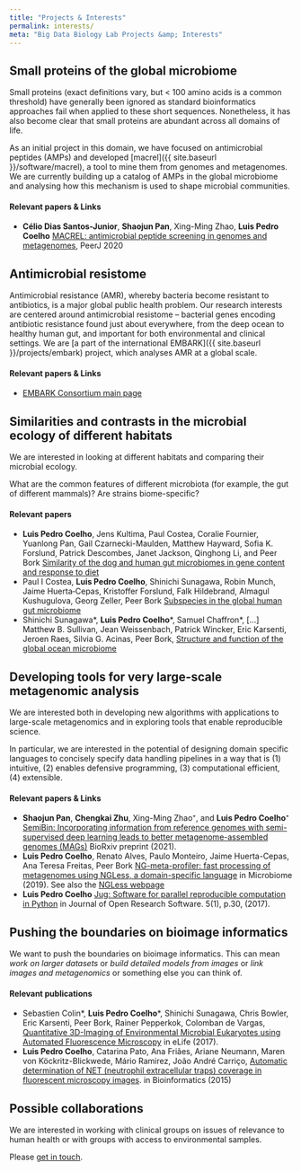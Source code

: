 ```yaml
---
title: "Projects & Interests"
permalink: interests/
meta: "Big Data Biology Lab Projects &amp; Interests"
---
```


## Small proteins of the global microbiome

Small proteins (exact definitions vary, but &lt; 100 amino acids is a common
threshold) have generally been ignored as standard bioinformatics approaches
fail when applied to these short sequences. Nonetheless, it has also become
clear that small proteins are abundant across all domains of life.

As an initial project in this domain, we have focused on antimicrobial peptides (AMPs)
and developed [macrel]({{ site.baseurl }}/software/macrel), a tool to mine them
from genomes and metagenomes. We are currently building up a catalog of AMPs in
the global microbiome and analysing how this mechanism is used to shape
microbial communities.

#### Relevant papers &amp; Links

- **Célio Dias Santos-Junior**, **Shaojun Pan**, Xing-Ming Zhao, **Luis Pedro
   Coelho** [MACREL: antimicrobial peptide screening in genomes and
   metagenomes](https://peerj.com/articles/10555/), PeerJ 2020

## Antimicrobial resistome

Antimicrobial resistance (AMR), whereby bacteria become resistant to antibiotics,
is a major global public health problem. Our research interests are centered around antimicrobial resistome
 – bacterial genes encoding antibiotic resistance found just about everywhere, 
from the deep ocean to healthy human gut, and important for both environmental and clinical settings. 
We are [a part of the international EMBARK]({{ site.baseurl }}/projects/embark) project, which analyses AMR at a
global scale.

#### Relevant papers &amp; Links

- [EMBARK Consortium main page](https://antimicrobialresistance.eu/)


## Similarities and contrasts in the microbial ecology of different habitats

We are interested in looking at different habitats and comparing their
microbial ecology.

What are the common features of different microbiota (for example, the gut of
different mammals)? Are strains biome-specific?

#### Relevant papers

- **Luis Pedro Coelho**, Jens Kultima, Paul Costea, Coralie Fournier,
  Yuanlong Pan, Gail Czarnecki-Maulden, Matthew Hayward, Sofia
  K. Forslund, Patrick Descombes, Janet Jackson, Qinghong Li, and Peer
  Bork [Similarity of the dog and human gut microbiomes in gene content
  and response to diet](https://doi.org/10.1186/s40168-018-0450-3)
- Paul I Costea, **Luis Pedro Coelho**, Shinichi Sunagawa, Robin Munch, Jaime
  Huerta‐Cepas, Kristoffer Forslund, Falk Hildebrand, Almagul Kushugulova,
  Georg Zeller, Peer Bork [Subspecies in the global human gut
  microbiome](http://doi.org/10.15252/msb.20177589)
- Shinichi Sunagawa\*, **Luis Pedro Coelho**\*, Samuel Chaffron\*, [...]
  Matthew B. Sullivan, Jean Weissenbach, Patrick Wincker, Eric Karsenti,
  Jeroen Raes, Silvia G. Acinas, Peer Bork, [Structure and function of
  the global ocean microbiome](http://doi.org/10.1126/science.1261359)


## Developing tools for very large-scale metagenomic analysis

We are interested both in developing new algorithms with applications to
large-scale metagenomics and in exploring tools that enable reproducible
science.

In particular, we are interested in the potential of designing domain specific
languages to concisely specify data handling pipelines in a way that is (1)
intuitive, (2) enables defensive programming, (3) computational efficient, (4)
extensible.

#### Relevant papers &amp; Links

- **Shaojun Pan**, **Chengkai Zhu**, Xing-Ming Zhao⁺, and **Luis Pedro
  Coelho**⁺ [SemiBin: Incorporating information from reference genomes with
  semi-supervised deep learning leads to better metagenome-assembled genomes
  (MAGs)](https://doi.org/10.1101/2021.08.16.456517) BioRxiv preprint (2021).
- **Luis Pedro Coelho**, Renato Alves, Paulo Monteiro, Jaime Huerta-Cepas, Ana
  Teresa Freitas, Peer Bork [NG-meta-profiler: fast processing of metagenomes
  using NGLess, a domain-specific
  language](https://doi.org/10.1186/s40168-019-0684-8) in Microbiome (2019).
  See also the [NGLess webpage](https://ngless.embl.de)
- **Luis Pedro Coelho** [Jug: Software for parallel reproducible computation in
  Python](http://doi.org/10.5334/jors.161) in Journal of Open Research Software.
  5(1), p.30, (2017).

## Pushing the boundaries on bioimage informatics

We want to push the boundaries on bioimage informatics. This can mean _work on
larger datasets_ or _build detailed models from images_ or _link images and
metagenomics_ or something else you can think of.

#### Relevant publications

- Sebastien Colin\*, **Luis Pedro Coelho**\*, Shinichi Sunagawa, Chris Bowler,
  Eric Karsenti, Peer Bork, Rainer Pepperkok, Colomban de Vargas, [Quantitative
  3D-Imaging of Environmental Microbial Eukaryotes using Automated Fluorescence
  Microscopy](https://doi.org/10.7554/eLife.26066.001) in eLife (2017).
- **Luis Pedro Coelho**, Catarina Pato, Ana Friães, Ariane Neumann, Maren von
  Köckritz-Blickwede, Mário Ramirez, João André Carriço, [Automatic
  determination of NET (neutrophil extracellular traps) coverage in fluorescent
  microscopy images](https://doi.org/10.1093/bioinformatics/btv156). in
  Bioinformatics (2015)

## Possible collaborations

We are interested in working with clinical groups on issues of relevance to
human health or with groups with access to environmental samples.

Please [get in touch](mailto:luispedro@big-data-biology.org).

